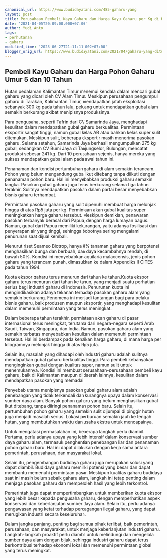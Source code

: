 ```yaml
---
canonical_url: https://www.budidayatani.com/485-gaharu-yang
layout: post
title: Perusahaan Pembeli Kayu Gaharu dan Harga Kayu Gaharu per Kg di Kalimantan
date: '2021-04-05T20:09:00.000+07:00'
author: Yudi Anto
tags:
- perhutanan
- gaharu
modified_time: '2023-06-27T21:11:11.002+07:00'
blogger_orig_url: https://www.budidayatani.com/2021/04/gaharu-yang-ditunggu-gaharu-makin-diburu.html
---
```


## Pembeli Kayu Gaharu dan Harga Pohon Gaharu Umur 5 dan 10 Tahun

Hutan pedalaman Kalimantan Timur menemui kendala dalam mencari gubal gaharu yang dicari oleh CV Alam Timur. Meskipun perusahaan pengumpul gaharu di Tarakan, Kalimantan Timur, mendapatkan jatah eksploitasi sebanyak 300 kg pada tahun lalu, peluang untuk mendapatkan gubal alam semakin berkurang akibat menipisnya produksinya.

Para pengusaha, seperti Tafrin dari CV Samarinda Jaya, menghadapi kesulitan dalam mendapatkan gubal gaharu berkualitas. Permintaan eksportir sangat tinggi, namun gubal kelas AB atau bahkan kelas super sulit ditemukan. Meskipun sulit, beberapa eksportir masih menerima pasokan gaharu. Selama setahun, Samarinda Jaya berhasil mengumpulkan 275 kg gubal, sedangkan CV Bumi Jaya di Tanjungselor, Bulungan, mencatat produksi sebesar 241 kg. Dari 10 perusahaan sejenis, hanya mereka yang sukses mendapatkan gubal alam pada awal tahun ini.

Penanaman dan kondisi pertumbuhan gaharu di alam semakin terancam. Pohon yang belum mengandung gubal ikut ditebang tanpa diikuti dengan penanaman pohon baru. Hal ini menyebabkan produksi gaharu semakin langka. Pasokan gubal gaharu juga terus berkurang selama tiga tahun terakhir. Sulitnya mendapatkan pasokan dalam partai besar menyebabkan bisnis gaharu terhambat.

Permintaan pasokan gaharu yang sulit dipenuhi membuat harga melonjak hingga di atas Rp5 juta per kg. Permintaan akan gubal kualitas super meningkatkan harga gaharu tersebut. Meskipun demikian, penawaran pasokan terbanyak berasal dari Papua, dengan harga lumayan bagus. Namun, gubal dari Papua memiliki kekurangan, yaitu adanya fosilisasi dan penyerapan air yang tinggi, sehingga bobotnya sering mengalami penurunan saat dijual kembali.

Menurut riset Seameo Biotrop, hanya 8% tanaman gaharu yang berpotensi menghasilkan bunga dan berbuah, dan daya kecambahnya rendah, di bawah 50%. Kondisi ini menyebabkan aquilaria malaccensis, jenis pohon gaharu yang terancam punah, dimasukkan ke dalam Appendiks II CITES pada tahun 1994.

Kuota ekspor gaharu terus menurun dari tahun ke tahun.Kuota ekspor gaharu terus menurun dari tahun ke tahun, yang menjadi suatu perhatian serius bagi industri gaharu di Indonesia. Penurunan kuota ini mengindikasikan adanya tekanan terhadap pasokan gaharu alam yang semakin berkurang. Fenomena ini menjadi tantangan bagi para pelaku bisnis gaharu, baik produsen maupun eksportir, yang menghadapi kesulitan dalam memenuhi permintaan yang terus meningkat.

Dalam beberapa tahun terakhir, permintaan akan gaharu di pasar internasional terus meningkat, terutama dari negara-negara seperti Arab Saudi, Taiwan, Singapura, dan India. Namun, pasokan gaharu alam yang semakin terbatas menyebabkan kesulitan dalam memenuhi permintaan tersebut. Hal ini berdampak pada kenaikan harga gaharu, di mana harga per kilogramnya melonjak hingga di atas Rp5 juta.

Selain itu, masalah yang dihadapi oleh industri gaharu adalah sulitnya mendapatkan gubal gaharu berkualitas tinggi. Para pembeli kebanyakan menginginkan gubal dengan kualitas super, namun sulit untuk menemukannya. Kondisi ini membuat perusahaan-perusahaan pembeli kayu gaharu, baik di Kalimantan maupun di daerah lainnya, kesulitan dalam mendapatkan pasokan yang memadai.

Penyebab utama menipisnya pasokan gubal gaharu alam adalah penebangan yang tidak terkendali dan kurangnya upaya dalam konservasi sumber daya alam. Banyak pohon gaharu yang belum menghasilkan gubal ikut ditebang, tanpa diiringi penanaman pohon baru. Selain itu, pertumbuhan pohon gaharu yang semakin sulit dijumpai di pinggir hutan juga menjadi masalah serius. Lokasi perburuan semakin jauh ke tengah hutan, yang membutuhkan waktu dan usaha ekstra untuk mencapainya.

Untuk mengatasi permasalahan ini, beberapa langkah perlu diambil. Pertama, perlu adanya upaya yang lebih intensif dalam konservasi sumber daya gaharu alam, termasuk penghentian penebangan liar dan penanaman pohon gaharu baru. Hal ini dapat dilakukan dengan kerja sama antara pemerintah, perusahaan, dan masyarakat lokal.

Selain itu, pengembangan budidaya gaharu juga merupakan solusi yang dapat diambil. Budidaya gaharu memiliki potensi yang besar dan dapat membantu memenuhi permintaan pasar. Meskipun kualitas gaharu budidaya saat ini masih belum sebaik gaharu alam, langkah ini tetap penting dalam menjaga pasokan gaharu dan memperoleh hasil yang lebih terkontrol.

Pemerintah juga dapat mempertimbangkan untuk memberikan kuota ekspor yang lebih besar kepada pengusaha gaharu, dengan memperhatikan aspek konservasi dan keberlanjutan sumber daya alam. Selain itu, perlu adanya pengawasan yang ketat terhadap perdagangan ilegal gaharu, yang dapat merugikan industri secara keseluruhan.

Dalam jangka panjang, penting bagi semua pihak terlibat, baik pemerintah, perusahaan, dan masyarakat, untuk menjaga keberlanjutan industri gaharu. Langkah-langkah proaktif perlu diambil untuk melindungi dan mengelola sumber daya alam dengan bijak, sehingga industri gaharu dapat terus berkontribusi terhadap ekonomi lokal dan memenuhi permintaan global yang terus meningkat.

